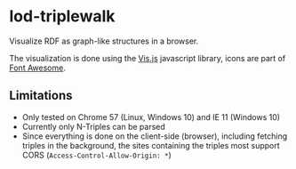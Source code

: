 # lod-triplewalk

Visualize RDF as graph-like structures in a browser.

The visualization is done using the [Vis.js](http://visjs.org/) javascript library, icons are part of [Font Awesome](http://fontawesome.io/).

## Limitations

* Only tested on Chrome 57 (Linux, Windows 10) and IE 11 (Windows 10) 
* Currently only N-Triples can be parsed
* Since everything is done on the client-side (browser), including fetching triples in the background, the sites containing the triples most support CORS (`Access-Control-Allow-Origin: *`)
